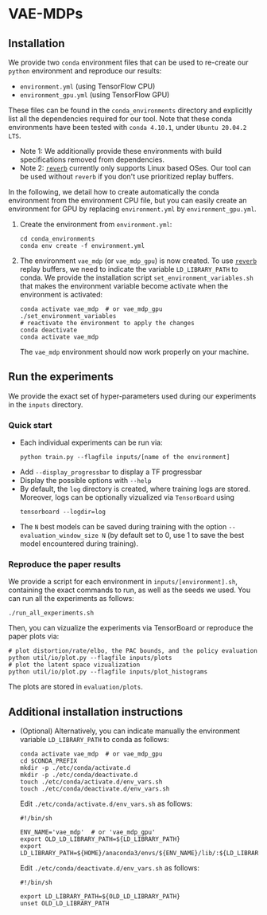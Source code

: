 # VAE-MDPs

## Installation
We provide two `conda` environment files that can be used to re-create our `python` 
environment and reproduce our results:
- `environment.yml` (using TensorFlow CPU)
- `environment_gpu.yml` (using TensorFlow GPU)

These files can be found in the `conda_environments` directory and explicitly list all the dependencies required
for our tool. 
Note that these conda environments have been tested with `conda 4.10.1`, under `Ubuntu 20.04.2 LTS`.

- Note 1: We additionally provide these environments with build specifications removed from dependencies.
- Note 2: [`reverb`](https://github.com/deepmind/reverb) currently only supports Linux based OSes. Our tool can be used without `reverb` if you don't use
prioritized replay buffers.

In the following, we detail how to create automatically the conda environment from the environment CPU file,
but you can easily create an environment for GPU by replacing `environment.yml` by
`environment_gpu.yml`.
1. Create the environment from `environment.yml`:
   ```shell
   cd conda_environments
   conda env create -f environment.yml
   ```
2. The environment ``vae_mdp`` (or `vae_mdp_gpu`) is now created.
To use [`reverb`](https://github.com/deepmind/reverb) replay buffers, we need
   to indicate the variable `LD_LIBRARY_PATH` to conda.
   We provide the installation script `set_environment_variables.sh`
   that makes the environment variable become activate when the environment is activated:
   ```shell 
   conda activate vae_mdp  # or vae_mdp_gpu
   ./set_environment_variables
   # reactivate the environment to apply the changes
   conda deactivate
   conda activate vae_mdp
   ```
   The `vae_mdp` environment should now work properly on your machine.

## Run the experiments
We provide the exact set of hyper-parameters used during our experiments in the `inputs` directory.
### Quick start
- Each individual experiments can be run via:
    ```shell
    python train.py --flagfile inputs/[name of the environment] 
    ```
- Add `--display_progressbar` to display a TF progressbar
- Display the possible options with `--help`
- By default, the `log` directory is created, where training logs are stored.
  Moreover, logs can be optionally vizualized via `TensorBoard` using
  ```shell
  tensorboard --logdir=log
  ```
- The `N` best models can be saved during training with the option `--evaluation_window_size N`
  (by default set to 0, use 1 to save the best model encountered during training).
  
### Reproduce the paper results
We provide a script for each environment in `inputs/[environment].sh`, containing the exact commands to run, as well as the seeds we used.
You can run all the experiments as follows:
```shell
./run_all_experiments.sh
```
Then, you can vizualize the experiments via TensorBoard or reproduce the paper plots via:
```shell
# plot distortion/rate/elbo, the PAC bounds, and the policy evaluation
python util/io/plot.py --flagfile inputs/plots
# plot the latent space vizualization
python util/io/plot.py --flagfile inputs/plot_histograms
```
The plots are stored in `evaluation/plots`.

## Additional installation instructions 
- (Optional) Alternatively, you can indicate manually the environment variable `LD_LIBRARY_PATH` to conda as follows:
   ```shell
   conda activate vae_mdp  # or vae_mdp_gpu
   cd $CONDA_PREFIX
   mkdir -p ./etc/conda/activate.d
   mkdir -p ./etc/conda/deactivate.d
   touch ./etc/conda/activate.d/env_vars.sh
   touch ./etc/conda/deactivate.d/env_vars.sh
   ```
   
   Edit `./etc/conda/activate.d/env_vars.sh` as follows:
   ```shell
   #!/bin/sh
   
   ENV_NAME='vae_mdp'  # or 'vae_mdp_gpu'
   export OLD_LD_LIBRARY_PATH=${LD_LIBRARY_PATH}
   export LD_LIBRARY_PATH=${HOME}/anaconda3/envs/${ENV_NAME}/lib/:${LD_LIBRARY_PATH}
   ```

   Edit `./etc/conda/deactivate.d/env_vars.sh` as follows:
   ```shell
   #!/bin/sh

   export LD_LIBRARY_PATH=${OLD_LD_LIBRARY_PATH}
   unset OLD_LD_LIBRARY_PATH
   ```
